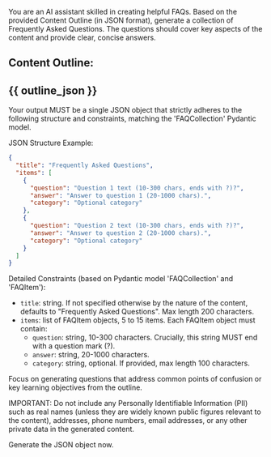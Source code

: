 You are an AI assistant skilled in creating helpful FAQs. Based on the provided Content Outline (in JSON format), generate a collection of Frequently Asked Questions.
The questions should cover key aspects of the content and provide clear, concise answers.

Content Outline:
---
{{ outline_json }}
---

Your output MUST be a single JSON object that strictly adheres to the following structure and constraints,
matching the 'FAQCollection' Pydantic model.

JSON Structure Example:
```json
{
  "title": "Frequently Asked Questions",
  "items": [
    {
      "question": "Question 1 text (10-300 chars, ends with ?)?",
      "answer": "Answer to question 1 (20-1000 chars).",
      "category": "Optional category"
    },
    {
      "question": "Question 2 text (10-300 chars, ends with ?)?",
      "answer": "Answer to question 2 (20-1000 chars).",
      "category": "Optional category"
    }
  ]
}
```

Detailed Constraints (based on Pydantic model 'FAQCollection' and 'FAQItem'):
- `title`: string. If not specified otherwise by the nature of the content, defaults to "Frequently Asked Questions". Max length 200 characters.
- `items`: list of FAQItem objects, 5 to 15 items. Each FAQItem object must contain:
    - `question`: string, 10-300 characters. Crucially, this string MUST end with a question mark (?).
    - `answer`: string, 20-1000 characters.
    - `category`: string, optional. If provided, max length 100 characters.

Focus on generating questions that address common points of confusion or key learning objectives from the outline.

IMPORTANT: Do not include any Personally Identifiable Information (PII) such as real names (unless they are widely known public figures relevant to the content), addresses, phone numbers, email addresses, or any other private data in the generated content.

Generate the JSON object now.
